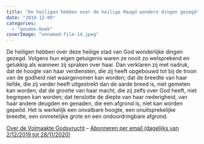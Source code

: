 ```yaml
---
title: "De heiligen hebben over de heilige Maagd wondere dingen gezegd"
date: "2019-12-09"
categories: 
  - "gouden-boek"
coverImage: "unnamed-file-14.jpeg"
---
```


De heiligen hebben over deze heilige stad van God wonderlijke dingen gezegd. Volgens hun eigen getuigenis waren ze nooit zo welsprekend en gelukkig als wanneer zij spraken over haar. Dan verklaren zij met nadruk, dat de hoogte van haar verdiensten, die zij heeft opgebouwd tot bij de troon van de godheid niet waargenomen kan worden; dat de breedte van haar liefde, die zij verder heeft uitgestrekt dan de aarde breed is, niet gemeten kan worden; dat de grootte van haar macht, die zij zelfs over God heeft, niet begrepen kan worden; dat tenslotte de diepte van haar nederigheid, van haar andere deugden en genaden, die een afgrond is, niet kan worden gepeild. Het is werkelijk een onvatbare hoogte, een onuitsprekelijke breedte, een onmetelijke grote en een ondoordringbare afgrond.

[Over de Volmaakte Godsvrucht](/blog/een-jaar-lang-volmaakte-godsvrucht/) – [Abonneren per email (dagelijks van 2/12/2019 tot 28/11/2020)](http://eepurl.com/9RKvX)

